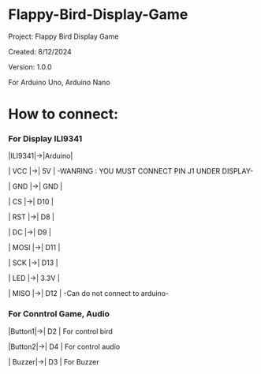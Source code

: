 # Flappy-Bird-Display-Game


Project: Flappy Bird Display Game 

Created: 8/12/2024

Version: 1.0.0

For Arduino Uno, Arduino Nano

# How to connect:
### For Display ILI9341
 |ILI9341|->|Arduino|
 
 | VCC   |->|  5V   | -WANRING : YOU MUST CONNECT PIN J1 UNDER DISPLAY-
 
 | GND   |->|  GND  |
 
 | CS    |->|  D10  |
 
 | RST   |->|  D8   |
 
 | DC    |->|  D9   |
 
 | MOSI  |->|  D11  |
 
 | SCK   |->|  D13  |
 
 | LED   |->|  3.3V |
 
 | MISO  |->|  D12  | -Can do not connect to arduino-
### For Conntrol Game, Audio
 |Button1|->|  D2   | For control bird
 
 |Button2|->|  D4   | For control audio
 
 | Buzzer|->|  D3   | For Buzzer

